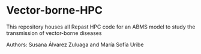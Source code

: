 # Vector-borne-HPC
This repository houses all Repast HPC code for an ABMS model to study the transmission of vector-borne diseases

Authors: Susana Álvarez Zuluaga and María Sofía Uribe

